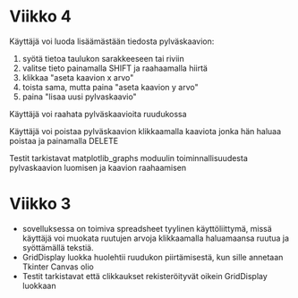 # Viikko 4

Käyttäjä voi luoda lisäämästään tiedosta pylväskaavion:
1. syötä tietoa taulukon sarakkeeseen tai riviin
2. valitse tieto painamalla SHIFT ja raahaamalla hiirtä
3. klikkaa "aseta kaavion x arvo"
4. toista sama, mutta paina "aseta kaavion y arvo"
5. paina "lisaa uusi pylvaskaavio"

Käyttäjä voi raahata pylväskaavioita ruudukossa

Käyttäjä voi poistaa pylväskaavion klikkaamalla kaaviota jonka hän haluaa poistaa ja painamalla DELETE

Testit tarkistavat matplotlib_graphs moduulin toiminnallisuudesta pylvaskaavion luomisen ja kaavion raahaamisen

# Viikko 3  
- sovelluksessa on toimiva spreadsheet tyylinen käyttöliittymä, missä käyttäjä voi muokata ruutujen arvoja klikkaamalla haluamaansa ruutua ja syöttämällä tekstiä.  
- GridDisplay luokka huolehtii ruudukon piirtämisestä, kun sille annetaan Tkinter Canvas olio  
- Testit tarkistavat että clikkaukset rekisteröityvät oikein GridDisplay luokkaan  
